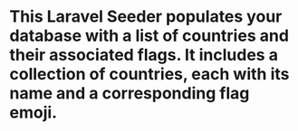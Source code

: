 # This Laravel Seeder populates your database with a list of countries and their associated flags. It includes a collection of countries, each with its name and a corresponding flag emoji.
